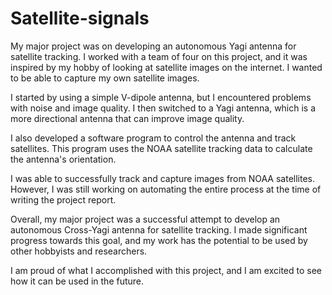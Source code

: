 # Satellite-signals
My major project was on developing an autonomous Yagi antenna for satellite tracking. I worked with a team of four on this project, and it was inspired by my hobby of looking at satellite images on the internet. I wanted to be able to capture my own satellite images.

I started by using a simple V-dipole antenna, but I encountered problems with noise and image quality. I then switched to a Yagi antenna, which is a more directional antenna that can improve image quality.

I also developed a software program to control the antenna and track satellites. This program uses the NOAA satellite tracking data to calculate the antenna's orientation.

I was able to successfully track and capture images from NOAA satellites. However, I was still working on automating the entire process at the time of writing the project report.

Overall, my major project was a successful attempt to develop an autonomous Cross-Yagi antenna for satellite tracking. I made significant progress towards this goal, and my work has the potential to be used by other hobbyists and researchers.

I am proud of what I accomplished with this project, and I am excited to see how it can be used in the future.

